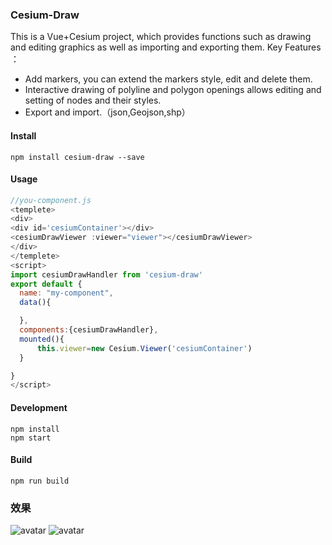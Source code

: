<!--
 * @Author: zhangbo
 * @E-mail: zhangb@geovis.com.cn
 * @Date: 2019-10-09 19:43:05
 * @LastEditors  : zhangbo
 * @LastEditTime : 2020-01-02 18:57:11
 * @Desc: 
 -->
### Cesium-Draw
This is a Vue+Cesium project, which provides functions such as drawing and editing graphics as well as importing and exporting them.
Key Features ：
- Add markers, you can extend the markers style, edit and delete them.
- Interactive drawing of polyline and polygon openings allows editing and setting of nodes and their styles.
- Export and import.（json,Geojson,shp）

#### Install
```
npm install cesium-draw --save
```
#### Usage
```js
//you-component.js
<templete>
<div>
<div id='cesiumContainer'></div>
<cesiumDrawViewer :viewer="viewer"></cesiumDrawViewer>
</div>
</templete>
<script>
import cesiumDrawHandler from 'cesium-draw'
export default {
  name: "my-component",
  data(){

  },
  components:{cesiumDrawHandler},
  mounted(){
      this.viewer=new Cesium.Viewer('cesiumContainer')
  }

}
</script>
```
#### Development
```
npm install
npm start
```
#### Build
```
npm run build
```

### 效果
![avatar](https://img-blog.csdnimg.cn/20190524155136375.gif)
![avatar](https://img-blog.csdnimg.cn/20190524155207442.gif)
